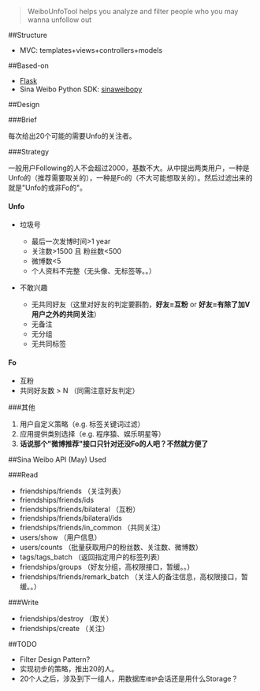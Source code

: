> WeiboUnfoTool helps you analyze and filter people who you may wanna unfollow out

##Structure

- MVC: templates+views+controllers+models

##Based-on

- [Flask](https://github.com/mitsuhiko/flask)
- Sina Weibo Python SDK: [sinaweibopy](https://github.com/michaelliao/sinaweibopy)

##Design

###Brief

每次给出20个可能的需要Unfo的关注者。

###Strategy

一般用户Following的人不会超过2000，基数不大。从中提出两类用户，一种是Unfo的（推荐需要取关的），一种是Fo的（不大可能想取关的）。然后过滤出来的就是"Unfo的或非Fo的"。

#### Unfo ####

- 垃圾号
    
    - 最后一次发博时间>1 year
    - 关注数>1500 且 粉丝数<500
    - 微博数<5
    - 个人资料不完整（无头像、无标签等。。）

- 不敢兴趣
    
    - 无共同好友（这里对好友的判定要斟酌，**好友=互粉** or **好友=有除了加V用户之外的共同关注**）
    - 无备注
    - 无分组
    - 无共同标签

#### Fo ####

- 互粉
- 共同好友数 > N （同需注意好友判定）

###其他

1. 用户自定义策略（e.g. 标签关键词过滤）
1. 应用提供类别选择（e.g. 程序猿、娱乐明星等）
1. **话说那个"微博推荐"接口只针对还没Fo的人吧？不然就方便了**

##Sina Weibo API (May) Used

###Read

- friendships/friends （关注列表）
- friendships/friends/ids   
- friendships/friends/bilateral （互粉）
- friendships/friends/bilateral/ids 
- friendships/friends/in_common （共同关注）
- users/show （用户信息）
- users/counts （批量获取用户的粉丝数、关注数、微博数）
- tags/tags_batch   （返回指定用户的标签列表）
- friendships/groups （好友分组，高权限接口，暂缓。。）
- friendships/friends/remark_batch  （关注人的备注信息，高权限接口，暂缓。。）

###Write

- friendships/destroy   （取关）
- friendships/create  （关注）

##TODO

- Filter Design Pattern?
- 实现初步的策略，推出20的人。
- 20个人之后，涉及到下一组人，用数据库`维护`会话还是用什么Storage？


